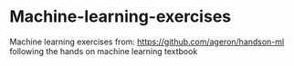 # Machine-learning-exercises

Machine learning exercises from: https://github.com/ageron/handson-ml following the hands on machine learning textbook
